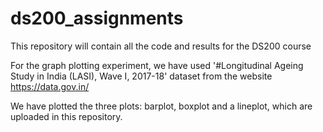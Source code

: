 # ds200_assignments
This repository will contain all the code and results for the DS200 course


For the graph plotting experiment, we have used '#Longitudinal Ageing Study in India (LASI), Wave I, 2017-18' dataset from the website https://data.gov.in/

We have plotted the three plots: barplot, boxplot and a lineplot, which are uploaded in this repository.
